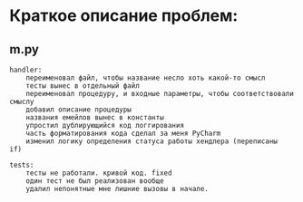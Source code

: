 Краткое описание проблем:
=====================

m.py
---------------------
    handler:
        переименовал файл, чтобы название несло хоть какой-то смысл
        тесты вынес в отдельный файл
        переименовал процедуру, и входные параметры, чтобы соответствовали смыслу
        добавил описание процедуры
        названия емейлов вынес в константы
        упростил дублирующийся код логгирования
        часть форматирования кода сделал за меня PyCharm
        изменил логику определения статуса работы хендлера (переписаны  if)

    tests:
        тесты не работали. кривой код. fixed
        один тест не был реализован вообще
        удалил непонятные мне лишние вызовы в начале.

